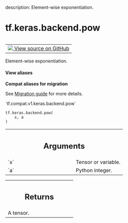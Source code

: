 description: Element-wise exponentiation.

<div itemscope itemtype="http://developers.google.com/ReferenceObject">
<meta itemprop="name" content="tf.keras.backend.pow" />
<meta itemprop="path" content="Stable" />
</div>

# tf.keras.backend.pow

<!-- Insert buttons and diff -->

<table class="tfo-notebook-buttons tfo-api nocontent" align="left">
<td>
  <a target="_blank" href="https://github.com/tensorflow/tensorflow/blob/r2.3/tensorflow/python/keras/backend.py#L2454-L2466">
    <img src="https://www.tensorflow.org/images/GitHub-Mark-32px.png" />
    View source on GitHub
  </a>
</td>
</table>



Element-wise exponentiation.

<section class="expandable">
  <h4 class="showalways">View aliases</h4>
  <p>
<b>Compat aliases for migration</b>
<p>See
<a href="https://www.tensorflow.org/guide/migrate">Migration guide</a> for
more details.</p>
<p>`tf.compat.v1.keras.backend.pow`</p>
</p>
</section>

<pre class="devsite-click-to-copy prettyprint lang-py tfo-signature-link">
<code>tf.keras.backend.pow(
    x, a
)
</code></pre>



<!-- Placeholder for "Used in" -->


<!-- Tabular view -->
 <table class="responsive fixed orange">
<colgroup><col width="214px"><col></colgroup>
<tr><th colspan="2"><h2 class="add-link">Arguments</h2></th></tr>

<tr>
<td>
`x`
</td>
<td>
Tensor or variable.
</td>
</tr><tr>
<td>
`a`
</td>
<td>
Python integer.
</td>
</tr>
</table>



<!-- Tabular view -->
 <table class="responsive fixed orange">
<colgroup><col width="214px"><col></colgroup>
<tr><th colspan="2"><h2 class="add-link">Returns</h2></th></tr>
<tr class="alt">
<td colspan="2">
A tensor.
</td>
</tr>

</table>

